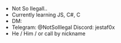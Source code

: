 - Not So Ilegall..
- Currently learning JS, C#, C
- DM:
-    Telegram: @NotSoIllegal   Discord: jestaf0x
- He / Him / or call by nickname

